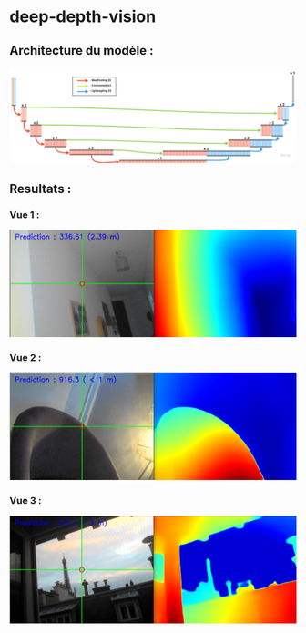 # deep-depth-vision

## Architecture du modèle :
![Architecture](img/architecture.jpg)

## Resultats :
### Vue 1 :
![midas.png](img/midas.png)
### Vue 2 :
![midas1.png](https://github.com/naelsen/deep-depth-vision/blob/main/img/midas%201.png)
### Vue 3 :
![midas3.png](https://github.com/naelsen/deep-depth-vision/blob/main/img/midas%203.png)
